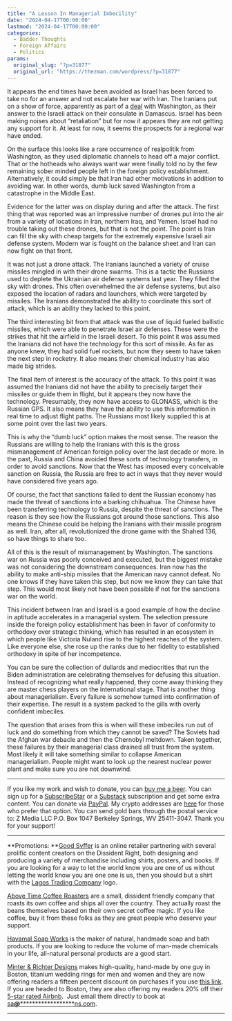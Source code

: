 ```yaml
---
title: "A Lesson In Managerial Imbecility"
date: "2024-04-17T00:00:00"
lastmod: "2024-04-17T00:00:00"
categories:
  - Badder Thoughts
  - Foreign Affairs
  - Politics
params:
  original_slug: "?p=31877"
  original_url: "https://thezman.com/wordpress/?p=31877"
---
```


It appears the end times have been avoided as Israel has been forced to
take no for an answer and not escalate her war with Iran. The Iranians
put on a show of force, apparently as part of a <a
href="https://www.ft.com/content/bdbc3ad0-376e-486f-a0be-fd6eea975d20"
rel="noopener" target="_blank">deal</a> with Washington, as their answer
to the Israeli attack on their consulate in Damascus. Israel has been
making noises about “retaliation” but for now it appears they are not
getting any support for it. At least for now, it seems the prospects for
a regional war have ended.

On the surface this looks like a rare occurrence of realpolitik from
Washington, as they used diplomatic channels to head off a major
conflict. That or the hotheads who always want war were finally told no
by the few remaining sober minded people left in the foreign policy
establishment. Alternatively, it could simply be that Iran had other
motivations in addition to avoiding war. In other words, dumb luck saved
Washington from a catastrophe in the Middle East.

Evidence for the latter was on display during and after the attack. The
first thing that was reported was an impressive number of drones put
into the air from a variety of locations in Iran, northern Iraq, and
Yemen. Israel had no trouble taking out these drones, but that is not
the point. The point is Iran can fill the sky with cheap targets for the
extremely expensive Israeli air defense system. Modern war is fought on
the balance sheet and Iran can now fight on that front.

It was not just a drone attack. The Iranians launched a variety of
cruise missiles mingled in with their drone swarms. This is a tactic the
Russians used to deplete the Ukrainian air defense systems last year.
They filled the sky with drones. This often overwhelmed the air defense
systems, but also exposed the location of radars and launchers, which
were targeted by missiles. The Iranians demonstrated the ability to
coordinate this sort of attack, which is an ability they lacked to this
point.

The third interesting bit from that attack was the use of liquid fueled
ballistic missiles, which were able to penetrate Israel air defenses.
These were the strikes that hit the airfield in the Israeli desert. To
this point it was assumed the Iranians did not have the technology for
this sort of missile. As far as anyone knew, they had solid fuel
rockets, but now they seem to have taken the next step in rocketry. It
also means their chemical industry has also made big strides.

The final item of interest is the accuracy of the attack. To this point
it was assumed the Iranians did not have the ability to precisely target
their missiles or guide them in flight, but it appears they now have the
technology. Presumably, they now have access to GLONASS, which is the
Russian GPS. It also means they have the ability to use this information
in real time to adjust flight paths. The Russians most likely supplied
this at some point over the last two years.

This is why the “dumb luck” option makes the most sense. The reason the
Russians are willing to help the Iranians with this is the gross
mismanagement of American foreign policy over the last decade or more.
In the past, Russia and China avoided these sorts of technology
transfers, in order to avoid sanctions. Now that the West has imposed
every conceivable sanction on Russia, the Russia are free to act in ways
that they never would have considered five years ago.

Of course, the fact that sanctions failed to dent the Russian economy
has made the threat of sanctions into a barking chihuahua. The Chinese
have been transferring technology to Russia, despite the threat of
sanctions. The reason is they see how the Russians got around those
sanctions. This also means the Chinese could be helping the Iranians
with their missile program as well. Iran, after all, revolutionized the
drone game with the Shahed 136, so have things to share too.

All of this is the result of mismanagement by Washington. The sanctions
war on Russia was poorly conceived and executed, but the biggest mistake
was not considering the downstream consequences. Iran now has the
ability to make anti-ship missiles that the American navy cannot defeat.
No one knows if they have taken this step, but now we know they can take
that step. This would most likely not have been possible if not for the
sanctions war on the world.

This incident between Iran and Israel is a good example of how the
decline in aptitude accelerates in a managerial system. The selection
pressure inside the foreign policy establishment has been in favor of
conformity to orthodoxy over strategic thinking, which has resulted in
an ecosystem in which people like Victoria Nuland rise to the highest
reaches of the system. Like everyone else, she rose up the ranks due to
her fidelity to established orthodoxy in spite of her incompetence.

You can be sure the collection of dullards and mediocrities that run the
Biden administration are celebrating themselves for defusing this
situation. Instead of recognizing what really happened, they come away
thinking they are master chess players on the international stage. That
is another thing about managerialism. Every failure is somehow turned
into confirmation of their expertise. The result is a system packed to
the gills with overly confident imbeciles.

The question that arises from this is when will these imbeciles run out
of luck and do something from which they cannot be saved? The Soviets
had the Afghan war debacle and then the Chernobyl meltdown. Taken
together, these failures by their managerial class drained all trust
from the system. Most likely it will take something similar to collapse
American managerialism. People might want to look up the nearest nuclear
power plant and make sure you are not downwind.

------------------------------------------------------------------------

If you like my work and wish to donate, you can
<a href="https://www.buymeacoffee.com/mujolulu" rel="noopener"
target="_blank">buy me a beer</a>. You can sign up for a
<a href="https://www.subscribestar.com/the-z-blog" rel="noopener"
target="_blank">SubscribeStar</a> or a
<a href="https://thedissident.substack.com/" rel="noopener"
target="_blank">Substack</a> subscription and get some extra content.
You can donate via <a
href="https://www.paypal.com/donate/?cmd=_s-xclick&amp;hosted_button_id=UDAS2Q8JYA6CN&amp;source=url"
rel="noopener" target="_blank">PayPal</a>. My crypto addresses are
<a href="https://thezman.com/wordpress/?page_id=22713" rel="noopener"
target="_blank">here</a> for those who prefer that option. You can send
gold bars through the postal service to: Z Media LLC P.O. Box 1047
Berkeley Springs, WV 25411-3047. Thank you for your support!

------------------------------------------------------------------------

**Promotions: **<a href="https://goodsvffer.com/" rel="noopener" target="_blank">Good
Svffer</a> is an online retailer partnering with several prolific
content creators on the Dissident Right, both designing and producing a
variety of merchandise including shirts, posters, and books. If you are
looking for a way to let the world know you are one of us without
letting the world know you are one one is us, then you should but a
shirt with the
<a href="https://goodsvffer.com/products/lagos-trading-company"
rel="noopener" target="_blank">Lagos Trading Company</a> logo.

<a href="https://abovetimecoffee.com/" rel="noopener"
target="_blank">Above Time Coffee Roasters</a> are a small, dissident
friendly company that roasts its own coffee and ships all over the
country. They actually roast the beans themselves based on their own
secret coffee magic. If you like coffee, buy it from these folks as they
are great people who deserve your support.

<a href="https://havamalsoapworks.com/" rel="noopener"
target="_blank">Havamal Soap Works</a> is the maker of natural, handmade
soap and bath products. If you are looking to reduce the volume of
man-made chemicals in your life, all-natural personal products are a
good start.

<a href="https://www.minterandrichterdesigns.com/"
rel="noreferrer nofollow noopener" target="_blank">Minter &amp; Richter
Designs</a> makes high-quality, hand-made by one guy in Boston, titanium
wedding rings for men and women and they are now offering readers a
fifteen percent discount on purchases if you use
<a href="https://www.minterandrichterdesigns.com/discount/ZMAN"
rel="noreferrer nofollow noopener" target="_blank">this link</a>.
<span class="highlight"><span class="colour"><span class="font"><span class="size">If
you are headed to Boston, they are also offering my readers 20% off
their <a
href="https://www.airbnb.com/users/7988017/listings?user_id=7988017&amp;s=3"
rel="noopener noreferrer" target="_blank">5-star rated Airbnb</a>.  Just
email them directly to book at
<a href="mailto:sa***@*********************ns.com"
data-original-string="sUz4ROK8wuSIv1AcRXDeRw==cb75qEZak5zEs0w5Yy8kq+5t93DM+qJazL6P/nw3NxNVrEPwm/lpJuIK16xcmmzjKWH"><span
class="apbct-email-encoder"
data-original-string="IP9ppf1EJux6ERXtRMy1AQ==cb7nCJ7oNBdHa06mJQoPSvVNUOa2jx4B/ppNj950zgT7wNxmV9S2UqHbBFDemhNH0YC"
title="This contact has been encoded by Anti-Spam by CleanTalk. Click to decode. To finish the decoding make sure that JavaScript is enabled in your browser.">sa<span
class="apbct-blur">***</span>@<span
class="apbct-blur">*********************</span>ns.com</span></a>.</span></span></span></span>

------------------------------------------------------------------------
